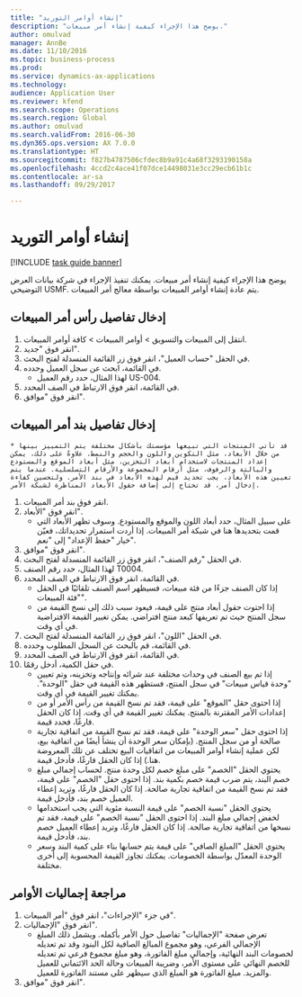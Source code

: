 ```yaml
--- 
title: "إنشاء أوامر التوريد"
description: "يوضح هذا الإجراء كيفية إنشاء أمر مبيعات."
author: omulvad
manager: AnnBe
ms.date: 11/10/2016
ms.topic: business-process
ms.prod: 
ms.service: dynamics-ax-applications
ms.technology: 
audience: Application User
ms.reviewer: kfend
ms.search.scope: Operations
ms.search.region: Global
ms.author: omulvad
ms.search.validFrom: 2016-06-30
ms.dyn365.ops.version: AX 7.0.0
ms.translationtype: HT
ms.sourcegitcommit: f827b4787506cfdec8b9a91c4a68f3293190158a
ms.openlocfilehash: 4ccd2c4ace41f07dce14498031e3cc29ecb61b1c
ms.contentlocale: ar-sa
ms.lasthandoff: 09/29/2017

---
```

# <a name="create-sales-orders"></a>إنشاء أوامر التوريد

[!INCLUDE [task guide banner](../../includes/task-guide-banner.md)]

يوضح هذا الإجراء كيفية إنشاء أمر مبيعات. يمكنك تنفيذ الإجراء في شركة بيانات العرض التوضيحي USMF. يتم عادة إنشاء أوامر المبيعات بواسطة معالج أمر المبيعات. 




## <a name="enter-sales-order-header-details"></a>إدخال تفاصيل رأس أمر المبيعات
1. انتقل إلى المبيعات والتسويق > أوامر المبيعات > كافة أوامر المبيعات.
2. انقر فوق "جديد".
3. في الحقل "حساب العميل"، انقر فوق زر القائمة المنسدلة لفتح البحث.
4. في القائمة، ابحث عن سجل العميل وحدده.
    * لهذا المثال، حدد رقم العميل US-004.  
5. في القائمة، انقر فوق الارتباط في الصف المحدد.
6. انقر فوق "موافق".

## <a name="enter-sales-order-line-details"></a>إدخال تفاصيل بند أمر المبيعات
    * قد تأتي المنتجات التي تبيعها مؤسستك بأشكال مختلفة يتم التمييز بينها من خلال الأبعاد، مثل التكوين واللون والحجم والنمط. علاوةً على ذلك، يمكن إعداد المنتجات لاستخدام أبعاد التخزين، مثل أبعاد الموقع والمستودع والبالتة‬ والرفوف، مثل أرقام المجموعة والأرقام التسلسلية. عندما يتم تعيين هذه الأبعاد، يجب تحديد قيم لهذه الأبعاد في بند الأمر. ولتحسين كفاءة إدخال أمر، قد تحتاج إلى إضافة حقول الأبعاد المناظرة لشبكة الأمر.  
1. انقر فوق بند أمر المبيعات.
2. انقر فوق "الأبعاد".
    * على سبيل المثال، حدد أبعاد اللون والموقع والمستودع. وسوف تظهر الأبعاد التي قمت بتحديدها هنا في شبكة أمر المبيعات. إذا أردت استمرار تحديداتك، فعيّن خيار "حفظ الإعداد" إلى "نعم".   
3. انقر فوق "موافق".
4. في الحقل "رقم الصنف"، انقر فوق زر القائمة المنسدلة لفتح البحث.
5. لهذا المثال، حدد رقم الصنف T0004.
6. في القائمة، انقر فوق الارتباط في الصف المحدد.
    * إذا كان الصنف جزءًا من فئة مبيعات، فسيظهر اسم الصنف تلقائيًا في الحقل "فئة المبيعات".  
    * إذا احتوت حقول أبعاد منتج على قيمة، فيعود سبب ذلك إلى نسخ القيمة من سجل المنتج حيث تم تعريفها كبعد منتج افتراضي. يمكن تغيير القيمة الافتراضية في أي وقت.   
7. في الحقل "اللون"، انقر فوق زر القائمة المنسدلة لفتح البحث.
8. في القائمة، قم بالبحث عن السجل المطلوب وحدده.
9. في القائمة، انقر فوق الارتباط في الصف المحدد.
10. في حقل الكمية، أدخل رقمًا.
    * إذا تم بيع الصنف في وحدات مختلفة عند شرائه وإنتاجه وتخزينه، وتم تعيين "وحدة قياس مبيعات" في سجل المنتج، فستظهر هذه القيمة في حقل "الوحدة". يمكنك تغيير القيمة في أي وقت.   
    * إذا احتوى حقل "الموقع" على قيمة، فقد تم نسخ القيمة من رأس الأمر أو من إعدادات الأمر المقترنة بالمنتج. يمكنك تغيير القيمة في أي وقت. إذا كان الحقل فارغًا، فحدد قيمة.   
    * إذا احتوى حقل "سعر الوحدة" على قيمة، فقد تم نسخ القيمة من اتفاقية تجارية صالحة أو من سجل المنتج. (بإمكان سعر الوحدة أن ينشأ أيضًا من اتفاقية بيع، لكن عملية إنشاء أوامر المبيعات من اتفاقيات البيع تختلف عن تلك المعروضة هنا.) إذا كان الحقل فارغًا، فأدخل قيمة.   
    * يحتوي الحقل "الخصم" على مبلغ خصم لكل وحدة منتج. لحساب إجمالي مبلغ خصم البند، يتم ضرب قيمة خصم بكمية بند.    إذا احتوى حقل "الخصم" على قيمة، فقد تم نسخ القيمة من اتفاقية تجارية صالحة. إذا كان الحقل فارغًا، وتريد إعطاء العميل خصم بند، فأدخل قيمة.  
    * يحتوي الحقل "نسبة الخصم" على قيمة النسبة مئوية التي يجب استخدامها لخفض إجمالي مبلغ البند.  إذا احتوى الحقل "نسبة الخصم" على قيمة، فقد تم نسخها من اتفاقية تجارية صالحة. إذا كان الحقل فارغًا، وتريد إعطاء العميل خصم بند، فأدخل قيمة.  
    * يحتوي الحقل "المبلغ الصافي" على قيمة يتم حسابها بناء على كمية البند وسعر الوحدة المعدّل بواسطة الخصومات.  يمكنك تجاوز القيمة المحسوبة إلى أخرى مختلفة.  

## <a name="review-the-order-totals"></a>مراجعة إجماليات الأوامر
1. في جزء "الإجراءات"، انقر فوق "أمر المبيعات".
2. انقر فوق "الإجماليات".
    * تعرض صفحة "الإجماليات" تفاصيل حول الأمر بأكمله. ويشمل ذلك المبلغ الإجمالي الفرعي، وهو مجموع المبالغ الصافية لكل البنود وقد تم تعديله لخصومات البند النهائية، وإجمالي مبلغ الفاتورة، وهو مبلغ مجموع فرعي تم تعديله للخصم النهائي على مستوى الأمر، وضريبة المبيعات وحالة الحد الائتماني للعميل والمزيد.  مبلغ الفاتورة هو المبلغ الذي سيظهر على مستند الفاتورة للعميل.  
3. انقر فوق "موافق".


